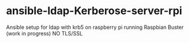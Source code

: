 # ansible-ldap-Kerberose-server-rpi
Ansible setup for ldap with krb5 on raspberry pi running Raspbian Buster (work in progress) 
NO TLS/SSL
